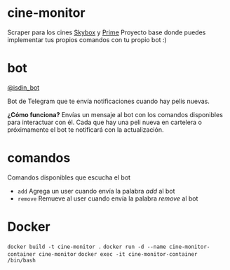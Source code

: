 # cine-monitor
Scraper para los cines [Skybox](https://skyboxcinemas.com.bo/) y [Prime](https://primecinemas.com.bo/)
Proyecto base donde puedes implementar tus propios comandos con tu propio bot :)

# bot
[@isdin_bot](https://t.me/isdin_bot)

Bot de Telegram que te envía notificaciones cuando hay pelis nuevas.

**¿Cómo funciona?**
Envías un mensaje al bot con los comandos disponibles para interactuar con él.
Cada que hay una peli nueva en cartelera o próximamente el bot te notificará con la actualización.

# comandos
Comandos disponibles que escucha el bot
- `add` Agrega un user cuando envía la palabra *add* al bot
- `remove` Remueve al user cuando envía la palabra *remove* al bot


# Docker
`docker build -t cine-monitor .`
`docker run -d --name cine-monitor-container cine-monitor`
`docker exec -it cine-monitor-container /bin/bash`
